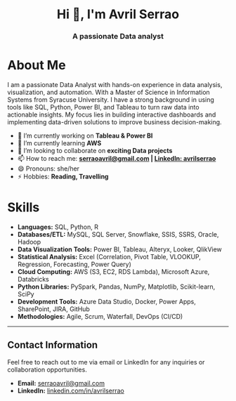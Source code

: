 <h1 align="center">Hi 👋, I'm Avril Serrao</h1>
<h3 align="center">A passionate Data analyst</h3>  

# About Me
I am a passionate Data Analyst with hands-on experience in data analysis, visualization, and automation. With a Master of Science in Information Systems from Syracuse University. I have a strong background in using tools like SQL, Python, Power BI, and Tableau to turn raw data into actionable insights. My focus lies in building interactive dashboards and implementing data-driven solutions to improve business decision-making.

- 🔭 I’m currently working on **Tableau & Power BI**
- 🌱 I’m currently learning **AWS**
- 👯 I’m looking to collaborate on **exciting Data projects**
- 📫 How to reach me: **[serraoavril@gmail.com](mailto:serraoavril@gmail.com) | [LinkedIn: avrilserrao](https://linkedin.com/in/avrilserrao)**
- 😄 Pronouns: she/her
- ⚡ Hobbies: **Reading, Travelling**


# Skills

- **Languages:** SQL, Python, R  
- **Databases/ETL:** MySQL, SQL Server, Snowflake, SSIS, SSRS, Oracle, Hadoop  
- **Data Visualization Tools:** Power BI, Tableau, Alteryx, Looker, QlikView  
- **Statistical Analysis:** Excel (Correlation, Pivot Table, VLOOKUP, Regression, Forecasting, Power Query)  
- **Cloud Computing:** AWS (S3, EC2, RDS Lambda), Microsoft Azure, Databricks  
- **Python Libraries:** PySpark, Pandas, NumPy, Matplotlib, Scikit-learn, SciPy  
- **Development Tools:** Azure Data Studio, Docker, Power Apps, SharePoint, JIRA, GitHub  
- **Methodologies:** Agile, Scrum, Waterfall, DevOps (CI/CD)


---

## Contact Information
Feel free to reach out to me via email or LinkedIn for any inquiries or collaboration opportunities.

- **Email:** [serraoavril@gmail.com](mailto:serraoavril@gmail.com)  
- **LinkedIn:** [linkedin.com/in/avrilserrao](https://linkedin.com/in/avrilserrao)

